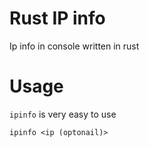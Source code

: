 # Rust IP info

Ip info in console written in rust

# Usage

`ipinfo` is very easy to use

```
ipinfo <ip (optonail)>
```